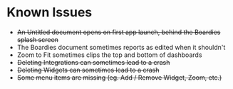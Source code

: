 # Known Issues

*   ~~An Untitled document opens on first app launch, behind the Boardies splash screen~~
*   The Boardies document sometimes reports as edited when it shouldn't
*   Zoom to Fit sometimes clips the top and bottom of dashboards
*   ~~Deleting Integrations can sometimes lead to a crash~~
*   ~~Deleting Widgets can sometimes lead to a crash~~
*   ~~Some menu items are missing (eg. Add / Remove Widget, Zoom, etc.)~~
